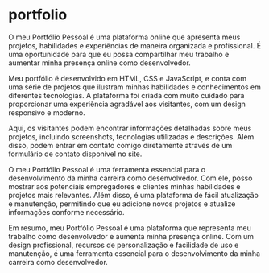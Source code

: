 # portfolio
O meu Portfólio Pessoal é uma plataforma online que apresenta meus projetos, habilidades e experiências de maneira organizada e profissional. É uma oportunidade para que eu possa compartilhar meu trabalho e aumentar minha presença online como desenvolvedor.

Meu portfólio é desenvolvido em HTML, CSS e JavaScript, e conta com uma série de projetos que ilustram minhas habilidades e conhecimentos em diferentes tecnologias. A plataforma foi criada com muito cuidado para proporcionar uma experiência agradável aos visitantes, com um design responsivo e moderno.

Aqui, os visitantes podem encontrar informações detalhadas sobre meus projetos, incluindo screenshots, tecnologias utilizadas e descrições. Além disso, podem entrar em contato comigo diretamente através de um formulário de contato disponível no site.

O meu Portfólio Pessoal é uma ferramenta essencial para o desenvolvimento da minha carreira como desenvolvedor. Com ele, posso mostrar aos potenciais empregadores e clientes minhas habilidades e projetos mais relevantes. Além disso, é uma plataforma de fácil atualização e manutenção, permitindo que eu adicione novos projetos e atualize informações conforme necessário.

Em resumo, meu Portfólio Pessoal é uma plataforma que representa meu trabalho como desenvolvedor e aumenta minha presença online. Com um design profissional, recursos de personalização e facilidade de uso e manutenção, é uma ferramenta essencial para o desenvolvimento da minha carreira como desenvolvedor.
